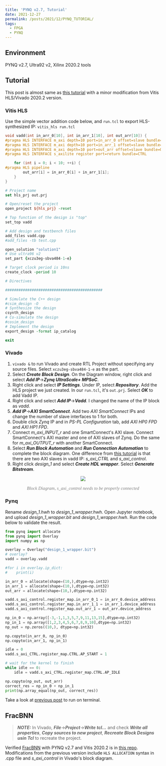 ```yaml
---
title: 'PYNQ v2.7, Tutorial'
date: 2021-12-27
permalink: /posts/2021/12/PYNQ_TUTORIAL/
tags:
  - FPGA
  - PYNQ
---
```



## Environment
PYNQ v2.7, Ultra92 v2, Xilinx 2020.2 tools 

## Tutorial
This post is almost same as [this tutorial](https://chhzh123.github.io/blogs/2021-01-19-fpga-soc/)
with a minor modification from Vitis HLS/Vivado 2020.2 version.

### Vitis HLS
Use the simple vector addition code below, and `run.tcl`
to export HLS-synthesized IP: `vitis_hls run.tcl` 

~~~cpp
void vadd(int in_arr_0[10], int in_arr_1[10], int out_arr[10]) {
#pragma HLS INTERFACE m_axi depth=10 port=in_arr_0 offset=slave bundle=INPUT
#pragma HLS INTERFACE m_axi depth=10 port=in_arr_1 offset=slave bundle=INPUT
#pragma HLS INTERFACE m_axi depth=10 port=out_arr offset=slave bundle=OUTPUT
#pragma HLS INTERFACE s_axilite register port=return bundle=CTRL

    for (int i = 0; i < 10; ++i) {
#pragma HLS pipeline
        out_arr[i] = in_arr_0[i] + in_arr_1[i];
    }
}
~~~

~~~tcl
# Project name
set hls_prj out.prj

# Open/reset the project
open_project ${hls_prj} -reset

# Top function of the design is "top"
set_top vadd

# Add design and testbench files
add_files vadd.cpp
#add_files -tb test.cpp

open_solution "solution1"
# Use ultra96 v2
set_part {xczu3eg-sbva484-1-e}

# Target clock period is 10ns
create_clock -period 10

# Directives 

############################################

# Simulate the C++ design
#csim_design -O
# Synthesize the design
csynth_design
# Co-simulate the design
#cosim_design
# Implement the design
export_design -format ip_catalog

exit
~~~

### Vivado
1. `vivado &` to run Vivado and create RTL Project without specifying any source files.
  Select `xczu3eg-sbva484-1-e` as the part.
2. Select ***Create Block Design***. On the Diagram window, right click and select ***Add IP***&#8594;***Zynq UltraScale+ MPSoC***.
3. Right click and select ***IP Settings***. Under IP, select ***Repository***. Add the HLS project
  we just created. In our `run.tcl`, it's `out.prj`. Select ***OK*** to add Vadd IP.
4. Right click and select ***Add IP***&#8594;***Vadd***. I changed the name of the IP block as *vadd*.
5. ***Add IP***&#8594;***AXI SmartConnect***. Add two *AXI SmartConnect* IPs and change the number of slave interfaces to 1 for both.
6. Double click *Zynq* IP and in *PS-PL Configuration* tab, add *AXI HP0 FPD* and *AXI HP1 FPD*.
7. Connect *m_axi_INPUT_r* and one SmartConnect's AXI slave. Connect SmartConnect's AXI master and 
  one of AXI slaves of Zynq. Do the same for *m_axi_OUTPUT_r* with another SmartConnect.
8. Select ***Run Block Automation*** and ***Run Connection Automation*** to complete the block diagram.
  One difference from [this tutorial](https://chhzh123.github.io/blogs/2021-01-19-fpga-soc/) is that
  there are two AXI slaves in vadd IP: *s_axi_CTRL* and *s_axi_control*.
9. Right click *design_1* and select ***Create HDL wrapper***. Select ***Generate Bitstream***.


<p align="center"> <img src="https://dj-park.github.io/images/posts_img/pynq_bd.png"> </p>
<p style="font-family: times, serif; font-size:11pt; font-style:italic; text-align:center; color:grey">
Block Diagram, s_axi_control needs to be properly connected
</p>


### Pynq
Rename *design_1.hwh* to *design_1_wrapper.hwh*.
Open Jupyter notebook, and upload *design_1_wrapper.bit* and *design_1_wrapper.hwh*.
Run the code below to validate the result.
~~~python
from pynq import allocate
from pynq import Overlay
import numpy as np

overlay = Overlay("design_1_wrapper.bit")
# overlay?
vadd = overlay.vadd

#for i in overlay.ip_dict:
#    print(i)

in_arr_0 = allocate(shape=(10,),dtype=np.int32)
in_arr_1 = allocate(shape=(10,),dtype=np.int32)
out_arr = allocate(shape=(10,),dtype=np.int32)

vadd.s_axi_control.register_map.in_arr_0_1 = in_arr_0.device_address
vadd.s_axi_control.register_map.in_arr_1_1 = in_arr_1.device_address
vadd.s_axi_control.register_map.out_arr_1 = out_arr.device_address

np_in_0 = np.array([-3,-1,1,3,5,7,9,11,13,15],dtype=np.int32)
np_in_1 = np.array([1,2,3,4,5,6,7,8,9,10],dtype=np.int32)
np_out = np.zeros((10,), dtype=np.int32)

np.copyto(in_arr_0, np_in_0)
np.copyto(in_arr_1, np_in_1)

idle = 0
vadd.s_axi_CTRL.register_map.CTRL.AP_START = 1

# wait for the kernel to finish
while idle == 0:
    idle = vadd.s_axi_CTRL.register_map.CTRL.AP_IDLE

np.copyto(np_out, out_arr)
correct_res = np_in_0 + np_in_1
print(np.array_equal(np_out, correct_res))
~~~

Take a look at [previous post](https://dj-park.github.io/posts/2021/12/PYNQ_ERR/)
to run on terminal.


## FracBNN
> **_NOTE:_**  In Vivado, ***File***&#8594;***Project***&#8594;***Write tcl...*** and check ***Write all properties***, ***Copy sources to new project***, ***Recreate Block Designs usin Tcl*** to recreate the project.

Verified [FracBNN](https://github.com/cornell-zhang/FracBNN) with PYNQ v2.7 and Vitis 2020.2 is in [this repo](https://github.com/dj-park/FracBNN).
Modifications from the previous version include `HLS ALLOCATION` syntax in .cpp file and 
*s_axi_control* in Vivado's block diagram.

